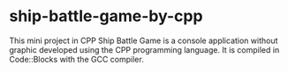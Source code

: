 # ship-battle-game-by-cpp

This mini project in CPP Ship Battle Game is a console application without graphic developed using the CPP programming language. It is compiled in Code::Blocks with the GCC compiler. 
